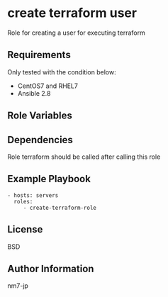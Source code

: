 create terraform user
=========

Role for creating a user for executing terraform

Requirements
------------

Only tested with the condition below:
- CentOS7 and RHEL7
- Ansible 2.8


Role Variables
--------------

Dependencies
------------

Role terraform should be called after calling this role

Example Playbook
----------------

    - hosts: servers
      roles:
         - create-terraform-role

License
-------

BSD

Author Information
------------------

nm7-jp
